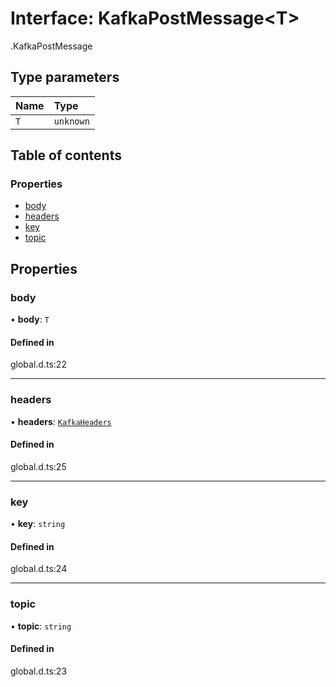 # Interface: KafkaPostMessage<T\>

[<internal>](../wiki/%3Cinternal%3E).KafkaPostMessage

## Type parameters

| Name | Type |
| :------ | :------ |
| `T` | `unknown` |

## Table of contents

### Properties

- [body](../wiki/%3Cinternal%3E.KafkaPostMessage#body)
- [headers](../wiki/%3Cinternal%3E.KafkaPostMessage#headers)
- [key](../wiki/%3Cinternal%3E.KafkaPostMessage#key)
- [topic](../wiki/%3Cinternal%3E.KafkaPostMessage#topic)

## Properties

### body

• **body**: `T`

#### Defined in

global.d.ts:22

___

### headers

• **headers**: [`KafkaHeaders`](../wiki/%3Cinternal%3E.KafkaHeaders)

#### Defined in

global.d.ts:25

___

### key

• **key**: `string`

#### Defined in

global.d.ts:24

___

### topic

• **topic**: `string`

#### Defined in

global.d.ts:23
